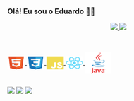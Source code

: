 ### Olá! Eu sou o Eduardo 👨‍💻

<div align="center">
  <a href="https://github.com/EduardoOliveiraDev">
  <img height="150em" src="https://github-readme-stats.vercel.app/api?username=EduardoOliveiraDev&show_icons=true&theme=dark&include_all_commits=true&count_private=true"/>
  <img height="150em" src="https://github-readme-stats.vercel.app/api/top-langs/?username=EduardoOliveiraDev&layout=compact&langs_count=7&theme=dark"/>
</div>

##

<div style="display: inline_block"><br>
    <img align="center" alt="Eduardo-HTML" height="30" width="40" src="https://raw.githubusercontent.com/devicons/devicon/master/icons/html5/html5-original.svg">
    <img align="center" alt="Eduardo-CSS" height="30" width="40" src="https://raw.githubusercontent.com/devicons/devicon/master/icons/css3/css3-original.svg">
    <img align="center" alt="Eduardo-Js" height="30" width="40" src="https://raw.githubusercontent.com/devicons/devicon/master/icons/javascript/javascript-plain.svg">
    <img align="center" alt="Eduardo-REACT" height="30" width="40" src="https://raw.githubusercontent.com/devicons/devicon/master/icons/react/react-original.svg">
    <img align="center" alt="Eduardo-JAVA" height="50" width="60" src="https://raw.githubusercontent.com/devicons/devicon/master/icons/java/java-original-wordmark.svg">
    
</div>  

##

<div>
  <a href="https://www.linkedin.com/in/eduardoocostadev/" target="_blank"><img src="https://img.shields.io/badge/-LinkedIn-%230077B5?style=for-the-badge&logo=linkedin&logoColor=white" target="_blank"></a>
  <a href = "mailto:eduardooliveira.tecn@gmail.com"><img src="https://img.shields.io/badge/-Gmail-%23333?style=for-the-badge&logo=gmail&logoColor=white" target="_blank"></a>
  <a href="https://www.instagram.com/eduardo__c.o.e/" target="_blank"><img src="https://img.shields.io/badge/-Instagram-%23E4405F?style=for-the-badge&logo=instagram&logoColor=white" target="_blank"></a>


</div>
